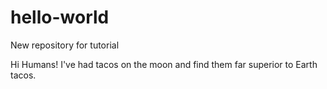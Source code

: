 # hello-world
New repository for tutorial

Hi Humans!
I've had tacos on the moon and find them far superior to Earth tacos.
